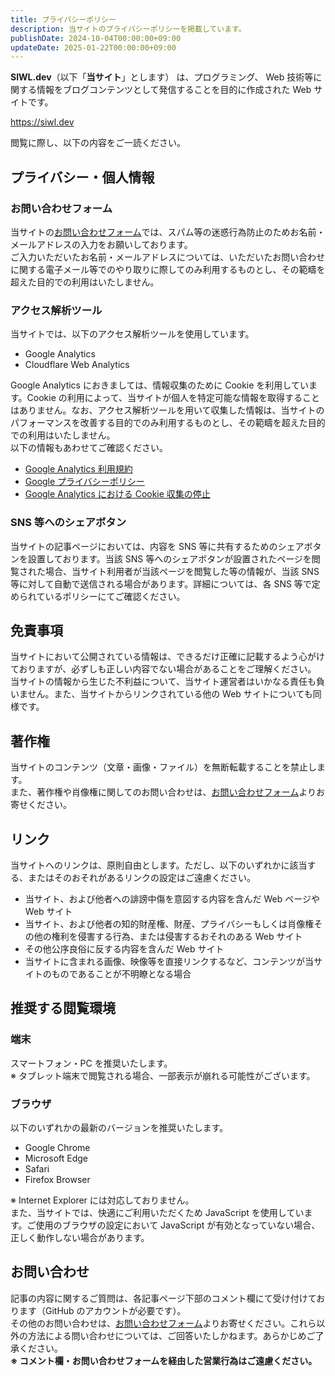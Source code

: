 ```yaml
---
title: プライバシーポリシー
description: 当サイトのプライバシーポリシーを掲載しています。
publishDate: 2024-10-04T00:00:00+09:00
updateDate: 2025-01-22T00:00:00+09:00
---
```


**SIWL.dev**（以下「**当サイト**」とします） は、プログラミング、 Web 技術等に関する情報をブログコンテンツとして発信することを目的に作成された Web サイトです。

https://siwl.dev

閲覧に際し、以下の内容をご一読ください。

## プライバシー・個人情報

### お問い合わせフォーム

当サイトの[お問い合わせフォーム](/contact)では、スパム等の迷惑行為防止のためお名前・メールアドレスの入力をお願いしております。
\
ご入力いただいたお名前・メールアドレスについては、いただいたお問い合わせに関する電子メール等でのやり取りに際してのみ利用するものとし、その範疇を超えた目的での利用はいたしません。

### アクセス解析ツール

当サイトでは、以下のアクセス解析ツールを使用しています。

- Google Analytics
- Cloudflare Web Analytics

Google Analytics におきましては、情報収集のために Cookie を利用しています。Cookie の利用によって、当サイトが個人を特定可能な情報を取得することはありません。なお、アクセス解析ツールを用いて収集した情報は、当サイトのパフォーマンスを改善する目的でのみ利用するものとし、その範疇を超えた目的での利用はいたしません。
\
以下の情報もあわせてご確認ください。

- [Google Analytics 利用規約](https://www.google.com/analytics/terms/jp.html)
- [Google プライバシーポリシー](https://www.google.co.jp/policies/privacy/)
- [Google Analytics における Cookie 収集の停止](https://tools.google.com/dlpage/gaoptout)

### SNS 等へのシェアボタン

当サイトの記事ページにおいては、内容を SNS 等に共有するためのシェアボタンを設置しております。当該 SNS 等へのシェアボタンが設置されたページを閲覧された場合、当サイト利用者が当該ページを閲覧した等の情報が、当該 SNS 等に対して自動で送信される場合があります。詳細については、各 SNS 等で定められているポリシーにてご確認ください。

## 免責事項

当サイトにおいて公開されている情報は、できるだけ正確に記載するよう心がけておりますが、必ずしも正しい内容でない場合があることをご理解ください。
\
当サイトの情報から生じた不利益について、当サイト運営者はいかなる責任も負いません。また、当サイトからリンクされている他の Web サイトについても同様です。

## 著作権

当サイトのコンテンツ（文章・画像・ファイル）を無断転載することを禁止します。
\
また、著作権や肖像権に関してのお問い合わせは、[お問い合わせフォーム](/contact)よりお寄せください。

## リンク

当サイトへのリンクは、原則自由とします。ただし、以下のいずれかに該当する、またはそのおそれがあるリンクの設定はご遠慮ください。

- 当サイト、および他者への誹謗中傷を意図する内容を含んだ Web ページや Web サイト
- 当サイト、および他者の知的財産権、財産、プライバシーもしくは肖像権その他の権利を侵害する行為、または侵害するおそれのある Web サイト
- その他公序良俗に反する内容を含んだ Web サイト
- 当サイトに含まれる画像、映像等を直接リンクするなど、コンテンツが当サイトのものであることが不明瞭となる場合

## 推奨する閲覧環境

### 端末

スマートフォン・PC を推奨いたします。
\
※ タブレット端末で閲覧される場合、一部表示が崩れる可能性がございます。

### ブラウザ

以下のいずれかの最新のバージョンを推奨いたします。

- Google Chrome
- Microsoft Edge
- Safari
- Firefox Browser

※ Internet Explorer には対応しておりません。
\
また、当サイトでは、快適にご利用いただくため JavaScript を使用しています。ご使用のブラウザの設定において JavaScript が有効となっていない場合、正しく動作しない場合があります。

## お問い合わせ

記事の内容に関するご質問は、各記事ページ下部のコメント欄にて受け付けております（GitHub のアカウントが必要です）。
\
その他のお問い合わせは、[お問い合わせフォーム](/contact)よりお寄せください。これら以外の方法による問い合わせについては、ご回答いたしかねます。あらかじめご了承ください。
\
**※ コメント欄・お問い合わせフォームを経由した営業行為はご遠慮ください。**
